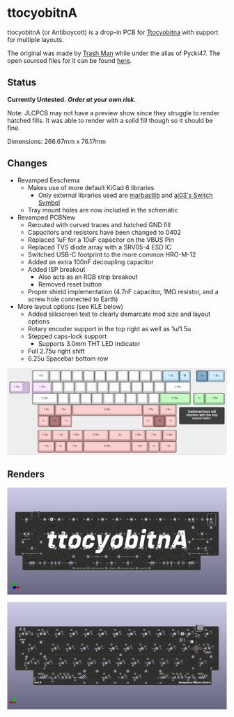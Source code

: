 # ttocyobitnA

ttocyobitnA (or Antiboycott) is a drop-in PCB for [Ttocyobitna](https://trashman.wiki/en/keyboards/ttocyobitna) with support for multiple layouts.

The original was made by [Trash Man](https://trashman.club/) while under the alias of Pycki47.
The open sourced files for it can be found [here](https://github.com/evangs/ttocyobitna).

## Status

**Currently Untested.** ***Order at your own risk.***

Note: JLCPCB may not have a preview show since they struggle to render hatched fills. It was able to render with a solid fill though so it should be fine.

Dimensions: 266.67mm x 76.17mm

## Changes

- Revamped Eeschema
  - Makes use of more default KiCad 6 libraries
    - Only external libraries used are [marbastlib](https://github.com/ebastler/marbastlib) and [ai03's Switch Symbol](https://github.com/ai03-2725/MX_Alps_Hybrid)
  - Tray mount holes are now included in the schematic
- Revamped PCBNew
  - Rerouted with curved traces and hatched GND fill
  - Capacitors and resistors have been changed to 0402
  - Replaced 1uF for a 10uF capacitor on the VBUS Pin
  - Replaced TVS diode array with a SRV05-4 ESD IC
  - Switched USB-C footprint to the more common HRO-M-12
  - Added an extra 100nF decoupling capacitor
  - Added ISP breakout
    - Also acts as an RGB strip breakout
    - Removed reset button
  - Proper shield implementation (4.7nF capacitor, 1M&Omega; resistor, and a screw hole connected to Earth)
- More layout options (see KLE below)
  - Added silkscreen text to clearly demarcate mod size and layout options
  - Rotary encoder support in the top right as well as 1u/1.5u
  - Stepped caps-lock support
    - Supports 3.0mm THT LED indicator
  - Full 2.75u right shift
  - 6.25u Spacebar bottom row

![KLE](Images/ttocyobltnA-layouts.png)

## Renders

![Front](Images/front.png)

![Back](Images/back.png)
